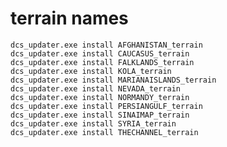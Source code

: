 # terrain names

    dcs_updater.exe install AFGHANISTAN_terrain
    dcs_updater.exe install CAUCASUS_terrain
    dcs_updater.exe install FALKLANDS_terrain
    dcs_updater.exe install KOLA_terrain
    dcs_updater.exe install MARIANAISLANDS_terrain
    dcs_updater.exe install NEVADA_terrain
    dcs_updater.exe install NORMANDY_terrain
    dcs_updater.exe install PERSIANGULF_terrain
    dcs_updater.exe install SINAIMAP_terrain
    dcs_updater.exe install SYRIA_terrain
    dcs_updater.exe install THECHANNEL_terrain
